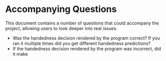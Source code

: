 # Accompanying Questions

This document contains a number of questions that could accompany the project, allowing users to look deeper into real issues.

- Was the handedness decision rendered by the program correct? If you ran it multiple times did you get different handedness predictions?
- If the handedness decision rendered by the program was incorrect, did it make 
